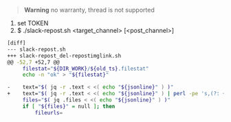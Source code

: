 > **Warning** no warranty, thread is not supported

1. set TOKEN
2. $ ./slack-repost.sh <target_channel> [<post_channel>] 

```sh
[diff]
--- slack-repost.sh
+++ slack-repost_del-repostimglink.sh
@@ -52,7 +52,7 @@
     filestat="${DIR_WORK}/${old_ts}.filestat"
     echo -n "ok" > "${filestat}"

-    text="$( jq -r .text < <( echo "${jsonline}" ) )"
+    text="$( jq -r .text < <( echo "${jsonline}" ) | perl -pe 's,(?: +<https://[^\.]+\.slack\.com/files/[^ \|]+\| >)*$,,' )"
     files="$( jq .files < <( echo "${jsonline}" ) )"
     if [ "${files}" = null ]; then
         fileurls=
```
